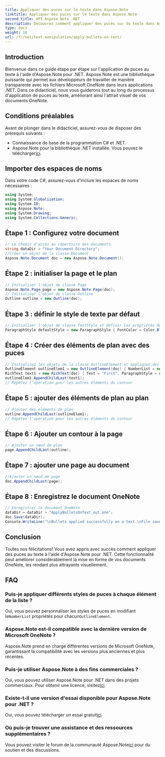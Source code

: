 ```yaml
---
title: Appliquer des puces sur le texte dans Aspose.Note
linktitle: Appliquer des puces sur le texte dans Aspose.Note
second_title: API Aspose.Note .NET
description: Découvrez comment appliquer des puces sur du texte dans Aspose.Note pour .NET pour améliorer vos documents OneNote. Suivez ce guide étape par étape pour un formatage efficace.
type: docs
weight: 10
url: /fr/net/text-manipulation/apply-bullets-on-text/
---
```

## Introduction
Bienvenue dans ce guide étape par étape sur l'application de puces au texte à l'aide d'Aspose.Note pour .NET. Aspose.Note est une bibliothèque puissante qui permet aux développeurs de travailler de manière transparente avec les fichiers Microsoft OneNote dans leurs applications .NET. Dans ce didacticiel, nous vous guiderons tout au long du processus d'application de puces au texte, améliorant ainsi l'attrait visuel de vos documents OneNote.
## Conditions préalables
Avant de plonger dans le didacticiel, assurez-vous de disposer des prérequis suivants :
- Connaissance de base de la programmation C# et .NET.
-  Aspose.Note pour la bibliothèque .NET installée. Vous pouvez le télécharger[ici](https://releases.aspose.com/note/net/).
## Importer des espaces de noms
Dans votre code C#, assurez-vous d'inclure les espaces de noms nécessaires :
```csharp
using System;
using System.Globalization;
using System.IO;
using Aspose.Note;
using System.Drawing;
using System.Collections.Generic;
```
## Étape 1 : Configurez votre document
```csharp
// Le chemin d'accès au répertoire des documents.
string dataDir = "Your Document Directory";
//Créer un objet de la classe Document
Aspose.Note.Document doc = new Aspose.Note.Document();
```
## Étape 2 : initialiser la page et le plan
```csharp
// Initialiser l'objet de classe Page
Aspose.Note.Page page = new Aspose.Note.Page(doc);
// Initialiser l'objet de classe Outline
Outline outline = new Outline(doc);
```
## Étape 3 : définir le style de texte par défaut
```csharp
// Initialiser l'objet de classe TextStyle et définir les propriétés de formatage
ParagraphStyle defaultStyle = new ParagraphStyle { FontColor = Color.Black, FontName = "Arial", FontSize = 10 };
```
## Étape 4 : Créer des éléments de plan avec des puces
```csharp
// Initialisez les objets de la classe OutlineElement et appliquez des puces
OutlineElement outlineElem1 = new OutlineElement(doc) { NumberList = new NumberList("*", "Arial", 10) };
RichText text1 = new RichText(doc) { Text = "First", ParagraphStyle = defaultStyle };
outlineElem1.AppendChildLast(text1);
// Répétez l’opération pour les autres éléments du contour
```
## Étape 5 : ajouter des éléments de plan au plan
```csharp
// Ajouter des éléments de plan
outline.AppendChildLast(outlineElem1);
// Répétez l’opération pour les autres éléments du contour
```
## Étape 6 : Ajouter un contour à la page
```csharp
// Ajouter un nœud de plan
page.AppendChildLast(outline);
```
## Étape 7 : ajouter une page au document
```csharp
//Ajouter un nœud de page
doc.AppendChildLast(page);
```
## Étape 8 : Enregistrez le document OneNote
```csharp
// Enregistrer le document OneNote
dataDir = dataDir + "ApplyBulletsOnText_out.one"; 
doc.Save(dataDir);
Console.WriteLine("\nBullets applied successfully on a text.\nFile saved at " + dataDir); 
```
## Conclusion
Toutes nos félicitations! Vous avez appris avec succès comment appliquer des puces au texte à l'aide d'Aspose.Note pour .NET. Cette fonctionnalité peut améliorer considérablement la mise en forme de vos documents OneNote, les rendant plus attrayants visuellement.
## FAQ
### Puis-je appliquer différents styles de puces à chaque élément de la liste ?
 Oui, vous pouvez personnaliser les styles de puces en modifiant le`NumberList` propriétés pour chacun`OutlineElement`.
### Aspose.Note est-il compatible avec la dernière version de Microsoft OneNote ?
Aspose.Note prend en charge différentes versions de Microsoft OneNote, garantissant la compatibilité avec les versions plus anciennes et plus récentes.
### Puis-je utiliser Aspose.Note à des fins commerciales ?
 Oui, vous pouvez utiliser Aspose.Note pour .NET dans des projets commerciaux. Pour obtenir une licence, visitez[ici](https://purchase.aspose.com/buy).
### Existe-t-il une version d'essai disponible pour Aspose.Note pour .NET ?
 Oui, vous pouvez télécharger un essai gratuit[ici](https://releases.aspose.com/).
### Où puis-je trouver une assistance et des ressources supplémentaires ?
 Vous pouvez visiter le forum de la communauté Aspose.Note[ici](https://forum.aspose.com/c/note/28) pour du soutien et des discussions.